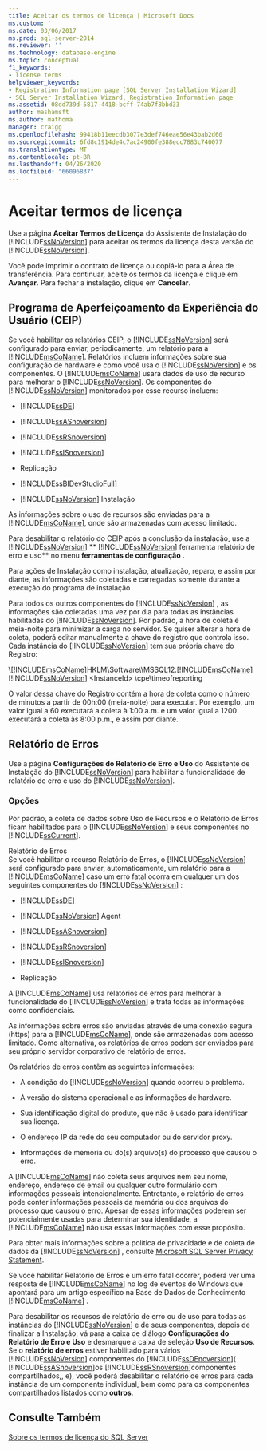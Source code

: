 ```yaml
---
title: Aceitar os termos de licença | Microsoft Docs
ms.custom: ''
ms.date: 03/06/2017
ms.prod: sql-server-2014
ms.reviewer: ''
ms.technology: database-engine
ms.topic: conceptual
f1_keywords:
- license terms
helpviewer_keywords:
- Registration Information page [SQL Server Installation Wizard]
- SQL Server Installation Wizard, Registration Information page
ms.assetid: 08dd739d-5817-4418-bcff-74ab7f8bbd33
author: mashamsft
ms.author: mathoma
manager: craigg
ms.openlocfilehash: 99418b11eecdb3077e3def746eae56e43bab2d60
ms.sourcegitcommit: 6fd8c1914de4c7ac24900fe388ecc7883c740077
ms.translationtype: MT
ms.contentlocale: pt-BR
ms.lasthandoff: 04/26/2020
ms.locfileid: "66096837"
---
```

# <a name="accept-license-terms"></a>Aceitar termos de licença
  Use a página **Aceitar Termos de Licença** do Assistente de Instalação do [!INCLUDE[ssNoVersion](../../includes/ssnoversion-md.md)] para aceitar os termos da licença desta versão do [!INCLUDE[ssNoVersion](../../includes/ssnoversion-md.md)].  
  
 Você pode imprimir o contrato de licença ou copiá-lo para a Área de transferência. Para continuar, aceite os termos da licença e clique em **Avançar**. Para fechar a instalação, clique em **Cancelar**.  
  
## <a name="customer-experience-improvement-program-ceip"></a>Programa de Aperfeiçoamento da Experiência do Usuário (CEIP)  
 Se você habilitar os relatórios CEIP, o [!INCLUDE[ssNoVersion](../../includes/ssnoversion-md.md)] será configurado para enviar, periodicamente, um relatório para a [!INCLUDE[msCoName](../../includes/msconame-md.md)]. Relatórios incluem informações sobre sua configuração de hardware e como você usa o [!INCLUDE[ssNoVersion](../../includes/ssnoversion-md.md)] e os componentes. O [!INCLUDE[msCoName](../../includes/msconame-md.md)] usará dados de uso de recurso para melhorar o [!INCLUDE[ssNoVersion](../../includes/ssnoversion-md.md)]. Os componentes do [!INCLUDE[ssNoVersion](../../includes/ssnoversion-md.md)] monitorados por esse recurso incluem:  
  
-   [!INCLUDE[ssDE](../../includes/ssde-md.md)]  
  
-   [!INCLUDE[ssASnoversion](../../includes/ssasnoversion-md.md)]  
  
-   [!INCLUDE[ssRSnoversion](../../includes/ssrsnoversion-md.md)]  
  
-   [!INCLUDE[ssISnoversion](../../includes/ssisnoversion-md.md)]  
  
-   Replicação  
  
-   [!INCLUDE[ssBIDevStudioFull](../../includes/ssbidevstudiofull-md.md)]  
  
-   [!INCLUDE[ssNoVersion](../../includes/ssnoversion-md.md)] Instalação  
  
 As informações sobre o uso de recursos são enviadas para a [!INCLUDE[msCoName](../../includes/msconame-md.md)], onde são armazenadas com acesso limitado.  
  
 Para desabilitar o relatório do CEIP após a conclusão da instalação, use a [!INCLUDE[ssNoVersion](../../includes/ssnoversion-md.md)] ** [!INCLUDE[ssNoVersion](../../includes/ssnoversion-md.md)] ferramenta relatório de erro e uso** no menu **ferramentas de configuração** .  
  
 Para ações de Instalação como instalação, atualização, reparo, e assim por diante, as informações são coletadas e carregadas somente durante a execução do programa de instalação  
  
 Para todos os outros componentes do [!INCLUDE[ssNoVersion](../../includes/ssnoversion-md.md)] , as informações são coletadas uma vez por dia para todas as instâncias habilitadas do [!INCLUDE[ssNoVersion](../../includes/ssnoversion-md.md)]. Por padrão, a hora de coleta é meia-noite para minimizar a carga no servidor. Se quiser alterar a hora de coleta, poderá editar manualmente a chave do registro que controla isso. Cada instância do [!INCLUDE[ssNoVersion](../../includes/ssnoversion-md.md)] tem sua própria chave do Registro:  
  
 \\[!INCLUDE[msCoName](../../includes/msconame-md.md)]HKLM\Software\\\MSSQL12.[!INCLUDE[msCoName](../../includes/msconame-md.md)][!INCLUDE[ssNoVersion](../../includes/ssnoversion-md.md)] \<InstanceId> \cpe\timeofreporting  
  
 O valor dessa chave do Registro contém a hora de coleta como o número de minutos a partir de 00h:00 (meia-noite) para executar. Por exemplo, um valor igual a 60 executará a coleta à 1:00 a.m. e um valor igual a 1200 executará a coleta às 8:00 p.m., e assim por diante.  
  
## <a name="error-reporting"></a>Relatório de Erros  
 Use a página **Configurações do Relatório de Erro e Uso** do Assistente de Instalação do [!INCLUDE[ssNoVersion](../../includes/ssnoversion-md.md)] para habilitar a funcionalidade de relatório de erro e uso do [!INCLUDE[ssNoVersion](../../includes/ssnoversion-md.md)].  
  
### <a name="options"></a>Opções  
 Por padrão, a coleta de dados sobre Uso de Recursos e o Relatório de Erros ficam habilitados para o [!INCLUDE[ssNoVersion](../../includes/ssnoversion-md.md)] e seus componentes no [!INCLUDE[ssCurrent](../../includes/sscurrent-md.md)].  
  
 Relatório de Erros  
 Se você habilitar o recurso Relatório de Erros, o [!INCLUDE[ssNoVersion](../../includes/ssnoversion-md.md)] será configurado para enviar, automaticamente, um relatório para a [!INCLUDE[msCoName](../../includes/msconame-md.md)] caso um erro fatal ocorra em qualquer um dos seguintes componentes do [!INCLUDE[ssNoVersion](../../includes/ssnoversion-md.md)] :  
  
-   [!INCLUDE[ssDE](../../includes/ssde-md.md)]  
  
-   [!INCLUDE[ssNoVersion](../../includes/ssnoversion-md.md)] Agent  
  
-   [!INCLUDE[ssASnoversion](../../includes/ssasnoversion-md.md)]  
  
-   [!INCLUDE[ssRSnoversion](../../includes/ssrsnoversion-md.md)]  
  
-   [!INCLUDE[ssISnoversion](../../includes/ssisnoversion-md.md)]  
  
-   Replicação  
  
 A [!INCLUDE[msCoName](../../includes/msconame-md.md)] usa relatórios de erros para melhorar a funcionalidade do [!INCLUDE[ssNoVersion](../../includes/ssnoversion-md.md)] e trata todas as informações como confidenciais.  
  
 As informações sobre erros são enviadas através de uma conexão segura (https) para a [!INCLUDE[msCoName](../../includes/msconame-md.md)], onde são armazenadas com acesso limitado. Como alternativa, os relatórios de erros podem ser enviados para seu próprio servidor corporativo de relatório de erros.  
  
 Os relatórios de erros contêm as seguintes informações:  
  
-   A condição do [!INCLUDE[ssNoVersion](../../includes/ssnoversion-md.md)] quando ocorreu o problema.  
  
-   A versão do sistema operacional e as informações de hardware.  
  
-   Sua identificação digital do produto, que não é usado para identificar sua licença.  
  
-   O endereço IP da rede do seu computador ou do servidor proxy.  
  
-   Informações de memória ou do(s) arquivo(s) do processo que causou o erro.  
  
 A [!INCLUDE[msCoName](../../includes/msconame-md.md)] não coleta seus arquivos nem seu nome, endereço, endereço de email ou qualquer outro formulário com informações pessoais intencionalmente. Entretanto, o relatório de erros pode conter informações pessoais da memória ou dos arquivos do processo que causou o erro. Apesar de essas informações poderem ser potencialmente usadas para determinar sua identidade, a [!INCLUDE[msCoName](../../includes/msconame-md.md)] não usa essas informações com esse propósito.  
  
 Para obter mais informações sobre a política de privacidade e de coleta de dados da [!INCLUDE[ssNoVersion](../../includes/ssnoversion-md.md)] , consulte [Microsoft SQL Server Privacy Statement](../../../2014/getting-started/microsoft-sql-server-privacy-statement.md).  
  
 Se você habilitar Relatório de Erros e um erro fatal ocorrer, poderá ver uma resposta de [!INCLUDE[msCoName](../../includes/msconame-md.md)] no log de eventos do Windows que apontará para um artigo específico na Base de Dados de Conhecimento [!INCLUDE[msCoName](../../includes/msconame-md.md)] .  
  
 Para desabilitar os recursos de relatório de erro ou de uso para todas as instâncias do [!INCLUDE[ssNoVersion](../../includes/ssnoversion-md.md)] e de seus componentes, depois de finalizar a Instalação, vá para a caixa de diálogo **Configurações do Relatório de Erro e Uso** e desmarque a caixa de seleção **Uso de Recursos**. Se o **relatório de erros** estiver habilitado para vários [!INCLUDE[ssNoVersion](../../includes/ssnoversion-md.md)] componentes do [!INCLUDE[ssDEnoversion](../../includes/ssdenoversion-md.md)]( [!INCLUDE[ssASnoversion](../../includes/ssasnoversion-md.md)]os [!INCLUDE[ssRSnoversion](../../includes/ssrsnoversion-md.md)]componentes compartilhados,, e), você poderá desabilitar o relatório de erros para cada instância de um componente individual, bem como para os componentes compartilhados listados como **outros**.  
  
## <a name="see-also"></a>Consulte Também  
 [Sobre os termos de licença do SQL Server](../../../2014/getting-started/about-the-sql-server-license-terms.md)  
  
  
